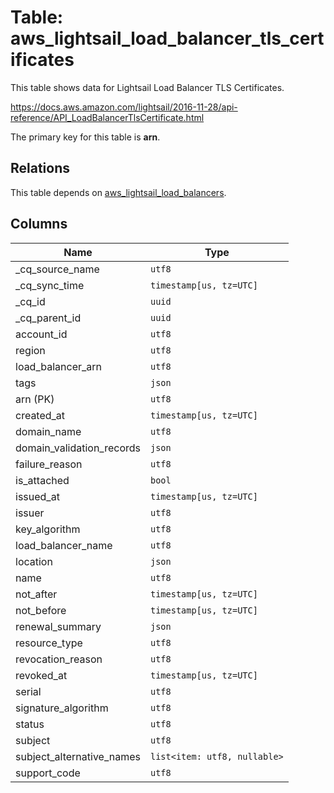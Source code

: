 # Table: aws_lightsail_load_balancer_tls_certificates

This table shows data for Lightsail Load Balancer TLS Certificates.

https://docs.aws.amazon.com/lightsail/2016-11-28/api-reference/API_LoadBalancerTlsCertificate.html

The primary key for this table is **arn**.

## Relations

This table depends on [aws_lightsail_load_balancers](aws_lightsail_load_balancers).

## Columns

| Name          | Type          |
| ------------- | ------------- |
|_cq_source_name|`utf8`|
|_cq_sync_time|`timestamp[us, tz=UTC]`|
|_cq_id|`uuid`|
|_cq_parent_id|`uuid`|
|account_id|`utf8`|
|region|`utf8`|
|load_balancer_arn|`utf8`|
|tags|`json`|
|arn (PK)|`utf8`|
|created_at|`timestamp[us, tz=UTC]`|
|domain_name|`utf8`|
|domain_validation_records|`json`|
|failure_reason|`utf8`|
|is_attached|`bool`|
|issued_at|`timestamp[us, tz=UTC]`|
|issuer|`utf8`|
|key_algorithm|`utf8`|
|load_balancer_name|`utf8`|
|location|`json`|
|name|`utf8`|
|not_after|`timestamp[us, tz=UTC]`|
|not_before|`timestamp[us, tz=UTC]`|
|renewal_summary|`json`|
|resource_type|`utf8`|
|revocation_reason|`utf8`|
|revoked_at|`timestamp[us, tz=UTC]`|
|serial|`utf8`|
|signature_algorithm|`utf8`|
|status|`utf8`|
|subject|`utf8`|
|subject_alternative_names|`list<item: utf8, nullable>`|
|support_code|`utf8`|